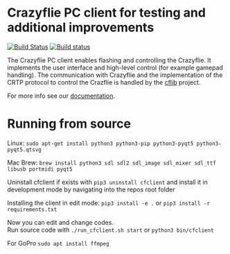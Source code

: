 # Crazyflie PC client for testing and additional improvements
[![Build Status](https://api.travis-ci.org/bitcraze/crazyflie-clients-python.svg)](https://travis-ci.org/bitcraze/crazyflie-clients-python) [![Build status](https://ci.appveyor.com/api/projects/status/u2kejdbc9wrexo31?svg=true)](https://ci.appveyor.com/project/bitcraze/crazyflie-clients-python)


The Crazyflie PC client enables flashing and controlling the Crazyflie.
It implements the user interface and high-level control (for example gamepad handling).
The communication with Crazyflie and the implementation of the CRTP protocol to control the Crazflie is handled by the [cflib](https://github.com/bitcraze/crazyflie-lib-python) project.

For more info see our [documentation](https://www.bitcraze.io/documentation/repository/crazyflie-clients-python/master/).

# Running from source
Linux:
```sudo apt-get install python3 python3-pip python3-pyqt5 python3-pyqt5.qtsvg```</br>

Mac Brew:
```brew install python3 sdl sdl2 sdl_image sdl_mixer sdl_ttf libusb portmidi pyqt5```

Uninstall cfclient if exists with ```pip3 uninstall cfclient``` and install it in development mode by navigating into the repos root folder 

Installing the client in edit mode: ```pip3 install -e .```
or  ```pip3 install -r requirements.txt```

Now you can edit and change codes. </br>
Run source code with  ```./run_cfclient.sh start``` or ```python3 bin/cfclient```

For GoPro ```sudo apt install ffmpeg```
